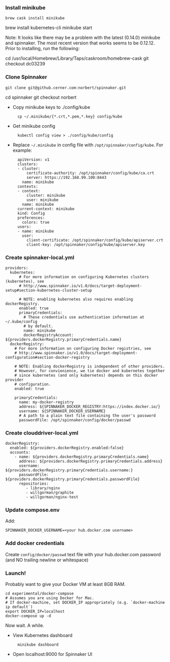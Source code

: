 ### Install minikube

	brew cask install minikube
  brew install kubernetes-cli
	minikube start

Note: It looks like there may be a problem with the latest (0.14.0) minikube and spinnaker. The most recent version that works seems to be 0.12.12. Prior to installing, run the following:

  cd /usr/local/Homebrew/Library/Taps/caskroom/homebrew-cask
  git checkout dc03239


### Clone Spinnaker

	git clone git@github.cerner.com:norbert/spinnaker.git
  cd spinnaker
  git checkout norbert

* Copy minikube keys to ./config/kube

		cp ~/.minikube/{*.crt,*.pem,*.key} config/kube

* Get minikube config

		kubectl config view > ./config/kube/config

* Replace `~/.minikube` in config file with `/opt/spinnaker/config/kube`. For example:

		apiVersion: v1
		clusters:
		- cluster:
		    certificate-authority: /opt/spinnaker/config/kube/ca.crt
		    server: https://192.168.99.100:8443
		  name: minikube
		contexts:
		- context:
		    cluster: minikube
		    user: minikube
		  name: minikube
		current-context: minikube
		kind: Config
		preferences:
		  colors: true
		users:
		- name: minikube
		  user:
		    client-certificate: /opt/spinnaker/config/kube/apiserver.crt
		    client-key: /opt/spinnaker/config/kube/apiserver.key

### Create spinnaker-local.yml

	providers:
	  kubernetes:
	      # For more information on configuring Kubernetes clusters (kubernetes), see
	      # http://www.spinnaker.io/v1.0/docs/target-deployment-setup#section-kubernetes-cluster-setup

	      # NOTE: enabling kubernetes also requires enabling dockerRegistry.
	      enabled: true
	      primaryCredentials:
	        # These credentials use authentication information at ~/.kube/config
	        # by default.
	        name: minikube
	        dockerRegistryAccount: ${providers.dockerRegistry.primaryCredentials.name}
	  dockerRegistry:
	    # For more information on configuring Docker registries, see
	    # http://www.spinnaker.io/v1.0/docs/target-deployment-configuration#section-docker-registry

	    # NOTE: Enabling dockerRegistry is independent of other providers.
	    # However, for convienience, we tie docker and kubernetes together
	    # since kubernetes (and only kubernetes) depends on this docker provider
	    # configuration.
	    enabled: true

	    primaryCredentials:
	      name: my-docker-registry
	      address: ${SPINNAKER_DOCKER_REGISTRY:https://index.docker.io/}
	      username: ${SPINNAKER_DOCKER_USERNAME}
	      # A path to a plain text file containing the user's password
	      passwordFile: /opt/spinnaker/config/docker/passwd



### Create clouddriver-local.yml

	dockerRegistry:
	  enabled: ${providers.dockerRegistry.enabled:false}
	  accounts:
	    - name: ${providers.dockerRegistry.primaryCredentials.name}
	      address: ${providers.dockerRegistry.primaryCredentials.address}
	      username: ${providers.dockerRegistry.primaryCredentials.username:}
	      passwordFile: ${providers.dockerRegistry.primaryCredentials.passwordFile}
	      repositories:
	         - library/nginx
	         - willgorman/graphite
	         - willgorman/nginx-test

### Update compose.env

Add:

	SPINNAKER_DOCKER_USERNAME=<your hub.docker.com username>

### Add docker credentials

Create `config/docker/passwd` text file with your hub.docker.com password (and NO trailing newline or whitespace)

### Launch!

Probably want to give your Docker VM at least 8GB RAM.

	cd experimental/docker-compose
	# Assumes you are using Docker for Mac.  
	# If docker-machine, set DOCKER_IP appropriately (e.g. `docker-machine ip default`)
	export DOCKER_IP=localhost
	docker-compose up -d

Now wait.  A while.

* View Kubernetes dashboard

		minikube dashboard

* Open localhost:9000 for Spinnaker UI
